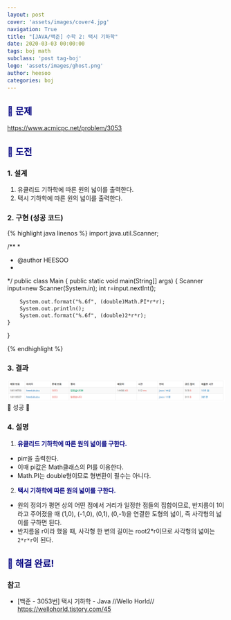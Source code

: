 ```yaml
---
layout: post
cover: 'assets/images/cover4.jpg'
navigation: True
title: "[JAVA/백준] 수학 2: 택시 기하학"
date: 2020-03-03 00:00:00
tags: boj math
subclass: 'post tag-boj'
logo: 'assets/images/ghost.png'
author: heesoo
categories: boj
---
```

## <span style="color:navy">👀 문제</span>
<https://www.acmicpc.net/problem/3053>

## <span style="color:navy">👊 도전</span>

### 1. 설계
1. 유클리드 기하학에 따른 원의 넓이를 출력한다.
2. 택시 기하학에 따른 원의 넓이를 출력한다.

### 2. 구현 (성공 코드)
{% highlight java linenos %}
import java.util.Scanner;

/**
 * 
 * @author HEESOO
 *
 */
public class Main {
	public static void main(String[] args) {
		Scanner input=new Scanner(System.in);
		int r=input.nextInt();
		
		System.out.format("%.6f", (double)Math.PI*r*r);
		System.out.println();
		System.out.format("%.6f", (double)2*r*r);
	}
}

 {% endhighlight %}

### 3. 결과
![실행결과](./assets/images/200303_7.PNG)
🤟 성공 🤟

### 4. 설명
1. **<span style="color:navy">유클리드 기하학에 따른 원의 넓이를 구한다.</span>**
- pi*r*r을 출력한다.
- 이때 pi값은 Math클래스의 PI를 이용한다.
- Math.PI는 double형이므로 형변환이 필수는 아니다.
2. **<span style="color:navy">택시 기하학에 따른 원의 넓이를 구한다.</span>**
- 원의 정의가 평면 상의 어떤 점에서 거리가 일정한 점들의 집합이므로, 반지름이 1이라고 주어졌을 때 (1,0), (-1,0), (0,1), (0,-1)을 연결한 도형의 넓이, 즉 사각형의 넓이를 구하면 된다.
- 반지름을 r이라 했을 때, 사각형 한 변의 길이는 root2*r이므로 사각형의 넓이는 `2*r*r`이 된다.

## <span style="color:navy">👏 해결 완료!</span>

### 참고
- [백준 - 3053번] 택시 기하학 - Java //Wello Horld// <https://wellohorld.tistory.com/45>
